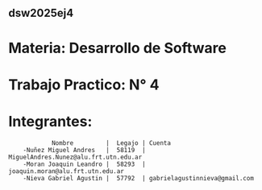 ## dsw2025ej4
# Materia: Desarrollo de Software 
# Trabajo Practico: N° 4
# Integrantes:
                Nombre         |  Legajo | Cuenta
        -Nuñez Miguel Andres   |  58119  | MiguelAndres.Nunez@alu.frt.utn.edu.ar
        -Moran Joaquin Leandro |  58293  | joaquin.moran@alu.frt.utn.edu.ar
        -Nieva Gabriel Agustin |  57792  | gabrielagustinnieva@gmail.com
